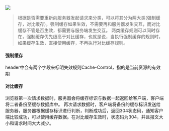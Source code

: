   
![](https://segmentfault.com/img/bVS05q?w=790&h=623)

> 根据是否需要重新向服务器发起请求来分类，可以将其分为两大类\(强制缓存，对比缓存\)，强制缓存如果生效，不需要再和服务器发生交互，而对比缓存不管是否生效，都需要与服务端发生交互。 两类缓存规则可以同时存在，强制缓存优先级高于对比缓存，也就是说，当执行强制缓存的规则时，如果缓存生效，直接使用缓存，不再执行对比缓存规则。

#### 强制缓存

header中会有两个字段来标明失效规则Cache-Control，指的是当前资源的有效期

#### 对比缓存

浏览器第一次请求数据时，服务器会将缓存标识与数据一起返回给客户端，客户端将二者备份至缓存数据库中。 再次请求数据时，客户端将备份的缓存标识发送给服务器，服务器根据缓存标识进行判断，判断成功后，返回304状态码，通知客户端比较成功，可以使用缓存数据。在对比缓存生效时，状态码为304，并且报文大小和请求时间大大减少。

